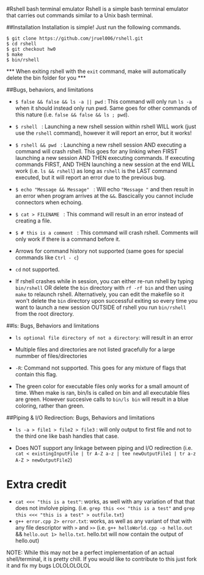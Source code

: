 #Rshell bash terminal emulator
Rshell is a simple bash terminal emulator that carries out commands similar to a Unix bash terminal.

##Installation
Installation is simple! Just run the following commands.
```
$ git clone https://github.com/jruel006/rshell.git
$ cd rshell
$ git checkout hw0
$ make
$ bin/rshell
```
*** When exiting rshell with the `exit` command, make will automatically delete the bin folder for you ***

##Bugs, behaviors, and limitations

* ``$ false && false && ls -a || pwd`` : This command will only run `ls -a` when it should instead only run pwd. Same goes for other commands of this nature (i.e. `false && false && ls ; pwd`).

* ``$ rshell `` : Launching a new rshell session within rshell WILL work (just use the `rshell` command), however it will report an error, but it works! 

* ``$ rshell && pwd `` :  Launching a new rshell session AND executing a command will crash rshell. This goes for any linking when FIRST launching a new session AND THEN executing commands. If executing commands FIRST, AND THEN launching a new session at the end WILL work (i.e. `ls && rshell`) as long as `rshell` is the LAST command executed, but it will report an error due to the previous bug. 

* ``$ echo "Message && Message" `` : Will echo `"Message "` and then result in an error when program arrives at the `&&`. Bascically you cannot include connectors when echoing. 

* ``$ cat > FILENAME `` : This command will result in an error instead of creating a file. 

* ``$ # this is a comment `` : This command will crash rshell. Comments will only work if there is a command before it. 

* Arrows for command history not supported (same goes for special commands like `Ctrl - c`)

* ``cd`` not supported.

* If rshell crashes while in session, you can either re-run rshell by typing `bin/rshell` OR delete the `bin` directory with `rf -rf bin` and then using `make` to relaunch rshell. 
Alternatively, you can edit the makefile so it won't delete the `bin` directory upon successful exiting so every time you want to launch a new session OUTSIDE of rshell you run `bin/rshell` from the root directory. 

##ls: Bugs, Behaviors and limitations

* ``ls optional file directory of not a directory``: will result in an error

* Multiple files and directories are not listed gracefully for a large nummber of files/directories

* ``-R``: Command not supported. This goes for any mixture of flags that contain this flag. 

* The green color for executable files only works for a small amount of time. When make is ran, bin/ls is called on bin and all executable files are green. However succesive calls to ``bin/ls bin`` will result in a blue coloring, rather than green. 

##Piping & I/O Redirection: Bugs, Behaviors and limitations

* `ls -a > file1 > file2 > file3` : will only output to first file and not to the third one like bash handles that case.

* Does NOT support any linkage between piping and I/O redirection
(i.e. ` cat < existingInputFile | tr A-Z a-z | tee newOutputFile1 | tr a-z A-Z > newOutputFile2`)

# Extra credit

* `cat <<< "this is a test"`: works, as well with any variation of that that does not invlolve piping.
(i.e. `grep this <<< "this is a test"` and `grep this <<< "this is a test" > outfile.txt`)
* `g++ error.cpp 2> error.txt`: works, as well as any variant of that with any file descriptor with `>` and `>>`
(i.e. `g++ helloWorld.cpp -o hello.out` && `hello.out 1> hello.txt`. hello.txt will now contain the output of hello.out) 

NOTE: While this may not be a perfect implementation of an actual shell/terminal, it is pretty chill. If you would like to contribute to this just fork it and fix my bugs LOLOLOLOLOL
